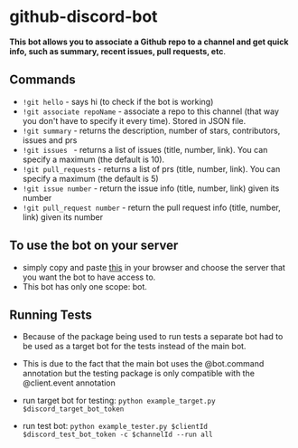 # github-discord-bot
**This bot allows you to associate a Github repo to a channel and get quick info, such as summary, recent issues, pull requests, etc**. 
## Commands
- ``!git hello`` - says hi (to check if the bot is working)
- ``!git associate repoName`` - associate a repo to this channel (that way you don't have to specify it every time). Stored in JSON file. 
- ``!git summary`` - returns the description, number of stars, contributors, issues and prs
- ``!git issues `` - returns a list of issues (title, number, link). You can specify a maximum (the default is 10). 
- ``!git pull_requests`` - returns a list of prs (title, number, link). You can specify a maximum (the default is 5)
- ``!git issue number`` - return the issue info (title, number, link) given its number
- ``!git pull_request number`` - return the pull request info (title, number, link) given its number

## To use the bot on your server
- simply copy and paste [this](https://discord.com/api/oauth2/authorize?client_id=778012965625921587&permissions=0&scope=bot) in your browser and choose the server that you want the bot to have access to. 
- This bot has only one scope: bot. 

## Running Tests

- Because of the package being used to run tests a separate bot had to be used as a target bot for the tests instead of the main bot.
- This is due to the fact that the main bot uses the @bot.command annotation but the testing package is only compatible with the 
@client.event annotation

- run target bot for testing: ``python example_target.py $discord_target_bot_token``
- run test bot: ``python example_tester.py $clientId $discord_test_bot_token -c $channelId --run all``
